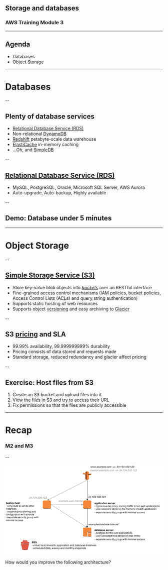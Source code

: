 
## Storage and databases
### AWS Training Module 3

---

## Agenda

- Databases
- Object Storage

---

# Databases

--

## Plenty of database services

- [Relational Database Service (RDS)](http://aws.amazon.com/rds/)
- Non-relational [DynamoDB](http://aws.amazon.com/dynamodb/)
- [Redshift](http://aws.amazon.com/redshift/) petabyte-scale data warehouse
- [ElastiCache](http://aws.amazon.com/elasticache/) in-memory caching
- ...Oh, and [SimpleDB](http://aws.amazon.com/simpledb/)

--

## [Relational Database Service (RDS)](http://aws.amazon.com/rds/)

- MySQL, PostgreSQL, Oracle, Microsoft SQL Server, AWS Aurora
- Auto-upgrade, Auto-backup, Highly available

--

## Demo: Database under 5 minutes

---

# Object Storage

--

## [Simple Storage Service (S3)](http://aws.amazon.com/s3/)

- Store key-value blob objects into [*buckets*](http://docs.aws.amazon.com/AmazonS3/latest/dev/UsingBucket.html) over an RESTful interface
- Fine-grained access control mechanisms (IAM policies, bucket policies, Access Control Lists (ACLs) and query string authentication)
- Supports static hosting of web resources
- Supports object [versioning](http://docs.aws.amazon.com/AmazonS3/latest/dev/Versioning.html) and easy archiving to [Glacier](http://aws.amazon.com/glacier/)

--

## S3 [pricing](http://aws.amazon.com/s3/pricing/) and SLA

- 99.99% availability, 99.999999999% durability
- Pricing consists of data stored and requests made
- Standard storage, reduced redundancy and glacier affect pricing

--

## Exercise: Host files from S3

1. Create an S3 bucket and upload files into it
2. View the files in S3 and try to access their URL
3. Fix permissions so that the files are publicly accessible


---

# Recap

### M2 and M3

--

![How would you improve the following architecture?](/images/improvable_architecture.png)

How would you improve the following architecture?
